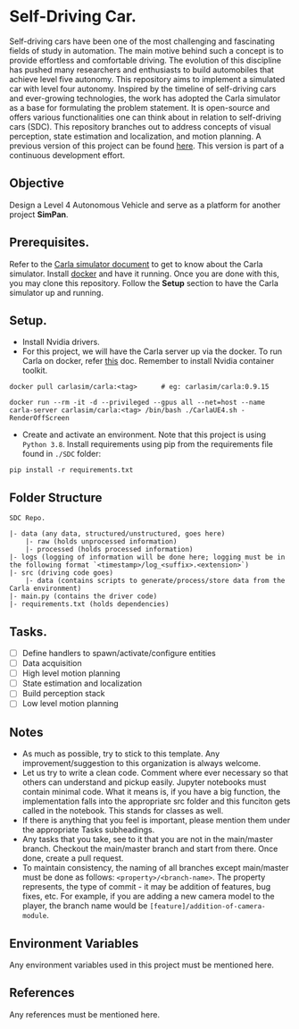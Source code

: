 # Self-Driving Car.
Self-driving cars have been one of the most challenging and fascinating fields of study in automation. The main motive behind such a concept is to provide effortless and comfortable driving. The evolution of this discipline has pushed many researchers and enthusiasts to build automobiles that achieve level five autonomy. This repository aims to implement a simulated car with level four autonomy. Inspired by the timeline of self-driving cars and ever-growing technologies, the work has adopted the Carla simulator as a base for formulating the problem statement. It is open-source and offers various functionalities one can think about in relation to self-driving cars (SDC). This repository branches out to address concepts of visual perception, state estimation and localization, and motion planning. A previous version of this project can be found [here](https://drive.google.com/file/d/1IXyGhBM2OLqZS4HTRtfFpyoeYW-f11aI/view?usp=share_link). This version is part of a continuous development effort.

## Objective
Design a Level 4 Autonomous Vehicle and serve as a platform for another project **SimPan**.

## Prerequisites.
Refer to the [Carla simulator document](https://carla.readthedocs.io/en/stable/) to get to know about the Carla simulator. Install [docker](https://docs.docker.com) and have it running. Once you are done with this, you may clone this repository. Follow the **Setup** section to have the Carla simulator up and running.

## Setup.
* Install Nvidia drivers.
* For this project, we will have the Carla server up via the docker. To run Carla on docker, refer [this](https://carla.readthedocs.io/en/latest/build_docker/) doc. Remember to install Nvidia container toolkit.
```
docker pull carlasim/carla:<tag>      # eg: carlasim/carla:0.9.15 

docker run --rm -it -d --privileged --gpus all --net=host --name carla-server carlasim/carla:<tag> /bin/bash ./CarlaUE4.sh -RenderOffScreen
```
* Create and activate an environment. Note that this project is using `Python 3.8`. Install requirements using pip from the requirements file found in `./SDC` folder:
```
pip install -r requirements.txt
```

## Folder Structure
```
SDC Repo.

|- data (any data, structured/unstructured, goes here)
    |- raw (holds unprocessed information)
    |- processed (holds processed information)
|- logs (logging of information will be done here; logging must be in the following format `<timestamp>/log_<suffix>.<extension>`)
|- src (driving code goes)
    |- data (contains scripts to generate/process/store data from the Carla environment)
|- main.py (contains the driver code)
|- requirements.txt (holds dependencies)
```

## Tasks.
- [ ] Define handlers to spawn/activate/configure entities
- [ ] Data acquisition
- [ ] High level motion planning
- [ ] State estimation and localization
- [ ] Build perception stack
- [ ] Low level motion planning

## Notes
* As much as possible, try to stick to this template. Any improvement/suggestion to this organization is always welcome.
* Let us try to write a clean code. Comment where ever necessary so that others can understand and pickup easily.
Jupyter notebooks must contain minimal code. What it means is, if you have a big function, the implementation falls into the appropriate src folder and this funciton gets called in the notebook. This stands for classes as well.
* If there is anything that you feel is important, please mention them under the appropriate Tasks subheadings.
* Any tasks that you take, see to it that you are not in the main/master branch. Checkout the main/master branch and start from there. Once done, create a pull request.
* To maintain consistency, the naming of all branches except main/master must be done as follows: `<property>/<branch-name>`. The property represents, the type of commit - it may be addition of features, bug fixes, etc. For example, if you are adding a new camera model to the player, the branch name would be `[feature]/addition-of-camera-module`.

## Environment Variables
Any environment variables used in this project must be mentioned here.

## References
Any references must be mentioned here.